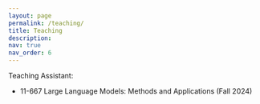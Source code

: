 ```yaml
---
layout: page
permalink: /teaching/
title: Teaching
description: 
nav: true
nav_order: 6
---
```


Teaching Assistant:
- 11-667 Large Language Models: Methods and Applications (Fall 2024)
